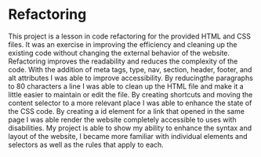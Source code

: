 # Refactoring

This project is a lesson in code refactoring for the provided HTML and CSS files. It was an exercise in improving the efficiency and cleaning up the existing code without changing the external behavior of the website. Refactoring improves the readability and reduces the complexity of the code. With the addition of meta tags, type, nav, section, header, footer, and alt attributes I was able to improve accessibility. By reducingthe paragraphs to 80 characters a line I was able to clean up the HTML file and make it a little easier to maintain or edit the file. By creating shortcuts and moving the content selector to a more relevant place I was able to enhance the state of the CSS code. By creating a id element for a link that opened in the same page I was able render the website completely accessible to uses with disabilities. My project is able to show my ability to enhance the syntax and layout of the website, I became more familiar with individual elements and selectors as well as the rules that apply to each.  
